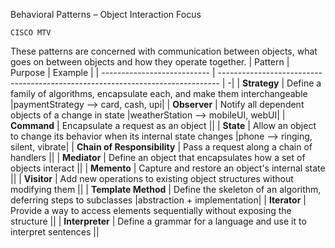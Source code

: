 Behavioral Patterns – Object Interaction Focus

`CISCO MTV`

These patterns are concerned with communication between objects, what goes on between objects and how they operate together.
| Pattern | Purpose | Example |
| --------------------------- | ------------------------------------------------------------------------------ | -|
| **Strategy** | Define a family of algorithms, encapsulate each, and make them interchangeable |paymentStrategy --> card, cash, upi|
| **Observer** | Notify all dependent objects of a change in state |weatherStation --> mobileUI, webUI|
| **Command** | Encapsulate a request as an object ||
| **State** | Allow an object to change its behavior when its internal state changes |phone --> ringing, silent, vibrate|
| **Chain of Responsibility** | Pass a request along a chain of handlers ||
| **Mediator** | Define an object that encapsulates how a set of objects interact ||
| **Memento** | Capture and restore an object's internal state ||
| **Visitor** | Add new operations to existing object structures without modifying them ||
| **Template Method** | Define the skeleton of an algorithm, deferring steps to subclasses |abstraction + implementation|
| **Iterator** | Provide a way to access elements sequentially without exposing the structure ||
| **Interpreter** | Define a grammar for a language and use it to interpret sentences ||
